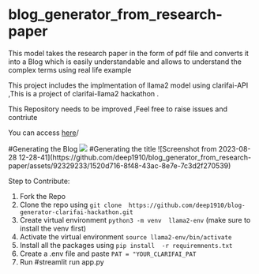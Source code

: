 <h1>blog_generator_from_research-paper</h1>
<p>This model takes the research paper in the form of pdf file and converts it into a Blog which is easily understandable and allows to understand the complex terms using real life example</p>
<p>This project includes the implmentation of llama2 model  using  clarifai-API ,This is a project of clarifai-llama2 hackathon .</p>

<p>This Repository needs to be improved ,Feel free to raise issues and contriute</p>

<p>You can access <a href="https://blog-from-research-paper.streamlit.app">here</a>/</p>
#Generating the Blog
<img src="https://github.com/deep1910/blog_generator_from_research-paper/assets/92329233/e6eaabe8-98cb-405d-9119-b8483bee9f61" />
#Generating the title
![Screenshot from 2023-08-28 12-28-41](https://github.com/deep1910/blog_generator_from_research-paper/assets/92329233/1520d716-8f48-43ac-8e7e-7c3d2f270539)

Step to Contribute: 
1. Fork the Repo
2. Clone the repo using   ```git clone  https://github.com/deep1910/blog-generator-clarifai-hackathon.git```
3. Create virtual environment  ```python3 -m venv  llama2-env```     (make sure to install the venv first)
4. Activate the virtual environment   ```source llama2-env/bin/activate```
5. Install all the packages using   ```pip install  -r requiremnents.txt```
6. Create a .env file and paste   ```PAT = "YOUR_CLARIFAI_PAT```
7. Run #streamlit run  app.py

